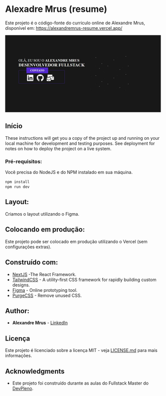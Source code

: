 # Alexadre Mrus (resume)

Este projeto é o código-fonte do curriculo online de Alexandre Mrus, disponível em: https://alexandremrus-resume.vercel.app/

![Preview](https://github.com/kishaba/alexandremrus-resume/blob/main/Alexandre%20Mrus%20-%20FullStack%20Developer%20-%20Google%20Chrome.jpg?raw=true)

## Início

These instructions will get you a copy of the project up and running on your local machine for development and testing purposes. See deployment for notes on how to deploy the project on a live system.

### Pré-requisitos:

Você precisa do NodeJS e do NPM instalado em sua máquina.

```
npm install
npm run dev
```

## Layout:

Criamos o layout utilizando o Figma.

## Colocando em produção:

Este projeto pode ser colocado em produção utilizando o Vercel (sem configurações extras).

## Construído com:

- [NextJS](https://nextjs.org/) -The React Framework.
- [TailwindCSS](https://tailwindcss.com/) - A utility-first CSS framework for
  rapidly building custom designs.
- [Figma](https://figma.com/) - Online prototyping tool.
- [PurgeCSS](https://purgecss.com/) - Remove unused CSS.

## Author:

- **Alexandre Mrus** - [LinkedIn](https://www.linkedin.com/in/alexandre-mrus/)

## Licença

Este projeto é licenciado sobre a licença MIT - veja [LICENSE.md](LICENSE.md) para mais informações.

## Acknowledgments

- Este projeto foi construído durante as aulas do Fullstack Master do [DevPleno](https://devpleno.com).
